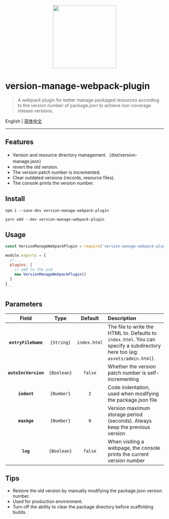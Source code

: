 <div align=center>
  <img width="200" height="200" src="https://webpack.js.org/assets/icon-square-big.svg"></div>

# version-manage-webpack-plugin

> A webpack plugin for better manage packaged resources according to the version number of package.json to achieve non-coverage release versions.

English | [简体中文](./README-zh.md)

---

## Features

- Version and resource directory management.（dist/version-manage.json）
- revert the old version.
- The version patch number is incremented.
- Clear outdated versions (records, resource files).
- The console prints the version number.

## Install

```
npm i --save-dev version-manage-webpack-plugin
```

```
yarn add --dev version-manage-webpack-plugin
```

## Usage

```js
const VersionManageWebpackPlugin = require('version-manage-webpack-plugin')

module.exports = {
  //...
  plugins: [
    // add to the end
    new VersionManageWebpackPlugin()
  ]
}
​```
```

## Parameters

|        Field         |    Type     |   Default    | Description                                                  |
| :------------------: | :---------: | :----------: | :----------------------------------------------------------- |
| **`entryFileName`**  | `{String}`  | `index.html` | The file to write the HTML to. Defaults to `index.html`. You can specify a subdirectory here too (eg: `assets/admin.html`). |
| **`autoIncVersion`** | `{Boolean}` |   `false`    | Whether the version patch number is self-incrementing        |
|     **`indent`**     | `{Number}`  |     `2`      | Code indentation, used when modifying the package.json file  |
|     **`maxAge`**     | `{Number}`  |     `0`      | Version maximum storage period (seconds). Always keep the previous version |
|      **`log`**       | `{Boolean}` |   `false`    | When visiting a webpage, the console prints the current version number |

## Tips

- Restore the old version by manually modifying the package.json version number.
- Used for production environment.
- Turn off the ability to clear the package directory before scaffolding builds.




